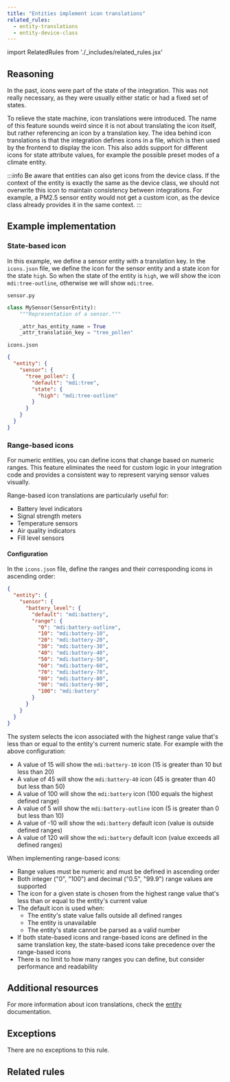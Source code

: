 ```yaml
---
title: "Entities implement icon translations"
related_rules:
  - entity-translations
  - entity-device-class
---
```

import RelatedRules from './_includes/related_rules.jsx'

## Reasoning

In the past, icons were part of the state of the integration.
This was not really necessary, as they were usually either static or had a fixed set of states.

To relieve the state machine, icon translations were introduced.
The name of this feature sounds weird since it is not about translating the icon itself, but rather referencing an icon by a translation key.
The idea behind icon translations is that the integration defines icons in a file, which is then used by the frontend to display the icon.
This also adds support for different icons for state attribute values, for example the possible preset modes of a climate entity.

:::info
Be aware that entities can also get icons from the device class.
If the context of the entity is exactly the same as the device class, we should not overwrite this icon to maintain consistency between integrations.
For example, a PM2.5 sensor entity would not get a custom icon, as the device class already provides it in the same context.
:::

## Example implementation

### State-based icon

In this example, we define a sensor entity with a translation key.
In the `icons.json` file, we define the icon for the sensor entity and a state icon for the state `high`.
So when the state of the entity is `high`, we will show the icon `mdi:tree-outline`, otherwise we will show `mdi:tree`.

`sensor.py`

```python {5} showLineNumbers
class MySensor(SensorEntity):
    """Representation of a sensor."""

    _attr_has_entity_name = True
    _attr_translation_key = "tree_pollen"
```

`icons.json`

```json
{
  "entity": {
    "sensor": {
      "tree_pollen": {
        "default": "mdi:tree",
        "state": {
          "high": "mdi:tree-outline"
        }
      }
    }
  }
}
```

### Range-based icons

For numeric entities, you can define icons that change based on numeric ranges. This feature eliminates the need for custom logic in your integration code and provides a consistent way to represent varying sensor values visually.

Range-based icon translations are particularly useful for:
- Battery level indicators
- Signal strength meters
- Temperature sensors
- Air quality indicators
- Fill level sensors

#### Configuration

In the `icons.json` file, define the ranges and their corresponding icons in ascending order:

```json
{
  "entity": {
    "sensor": {
      "battery_level": {
        "default": "mdi:battery",
        "range": {
          "0": "mdi:battery-outline",
          "10": "mdi:battery-10",
          "20": "mdi:battery-20",
          "30": "mdi:battery-30",
          "40": "mdi:battery-40",
          "50": "mdi:battery-50",
          "60": "mdi:battery-60",
          "70": "mdi:battery-70",
          "80": "mdi:battery-80",
          "90": "mdi:battery-90",
          "100": "mdi:battery"
        }
      }
    }
  }
}
```

The system selects the icon associated with the highest range value that's less than or equal to the entity's current numeric state. For example with the above configuration:

- A value of 15 will show the `mdi:battery-10` icon (15 is greater than 10 but less than 20)
- A value of 45 will show the `mdi:battery-40` icon (45 is greater than 40 but less than 50)
- A value of 100 will show the `mdi:battery` icon (100 equals the highest defined range)
- A value of 5 will show the `mdi:battery-outline` icon (5 is greater than 0 but less than 10)
- A value of -10 will show the `mdi:battery` default icon (value is outside defined ranges)
- A value of 120 will show the `mdi:battery` default icon (value exceeds all defined ranges)

When implementing range-based icons:

- Range values must be numeric and must be defined in ascending order
- Both integer ("0", "100") and decimal ("0.5", "99.9") range values are supported
- The icon for a given state is chosen from the highest range value that's less than or equal to the entity's current value
- The default icon is used when:
  - The entity's state value falls outside all defined ranges
  - The entity is unavailable
  - The entity's state cannot be parsed as a valid number
- If both state-based icons and range-based icons are defined in the same translation key, the state-based icons take precedence over the range-based icons
- There is no limit to how many ranges you can define, but consider performance and readability

## Additional resources

For more information about icon translations, check the [entity](/docs/core/entity#icon-translations) documentation.

## Exceptions

There are no exceptions to this rule.

## Related rules

<RelatedRules relatedRules={frontMatter.related_rules}></RelatedRules>